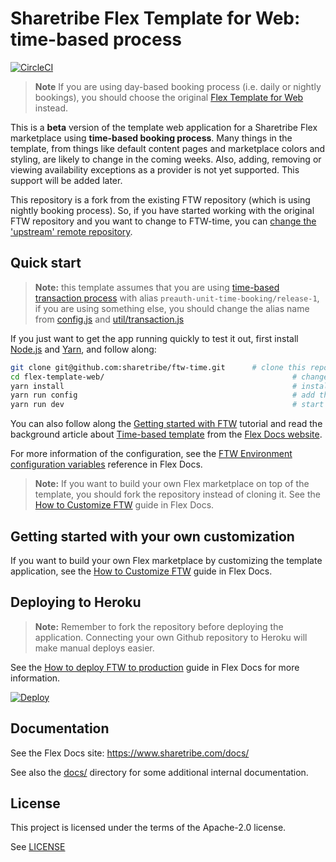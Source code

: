 # Sharetribe Flex Template for Web: time-based process

[![CircleCI](https://circleci.com/gh/sharetribe/flex-template-web.svg?style=svg&circle-token=198451e83e5cecb0d662949260dbc3273ac44a67)](https://circleci.com/gh/sharetribe/flex-template-web)

> **Note** If you are using day-based booking process (i.e. daily or nightly bookings), you should
> choose the original [Flex Template for Web](https://github.com/sharetribe/flex-template-web/)
> instead.

This is a **beta** version of the template web application for a Sharetribe Flex marketplace using
**time-based booking process**. Many things in the template, from things like default content pages
and marketplace colors and styling, are likely to change in the coming weeks. Also, adding, removing
or viewing availability exceptions as a provider is not yet supported. This support will be added
later.

This repository is a fork from the existing FTW repository (which is using nightly booking process).
So, if you have started working with the original FTW repository and you want to change to FTW-time,
you can
[change the 'upstream' remote repository](https://help.github.com/en/github/collaborating-with-issues-and-pull-requests/configuring-a-remote-for-a-fork).

## Quick start

> **Note:** this template assumes that you are using
> [time-based transaction process](https://www.sharetribe.com/docs/guides/how-to-take-time-based-bookings-into-use/)
> with alias `preauth-unit-time-booking/release-1`, if you are using something else, you should
> change the alias name from
> [config.js](https://github.com/sharetribe/ftw-time/blob/master/src/config.js#L35) and
> [util/transaction.js](https://github.com/sharetribe/ftw-time/blob/master/src/util/transaction.js#L111)

If you just want to get the app running quickly to test it out, first install
[Node.js](https://nodejs.org/) and [Yarn](https://yarnpkg.com/), and follow along:

```sh
git clone git@github.com:sharetribe/ftw-time.git      # clone this repository
cd flex-template-web/                                          # change to the cloned directory
yarn install                                                   # install dependencies
yarn run config                                                # add the mandatory env vars to your local config
yarn run dev                                                   # start the dev server, this will open a browser in localhost:3000
```

You can also follow along the
[Getting started with FTW](https://www.sharetribe.com/docs/tutorials/getting-started-with-ftw/)
tutorial and read the background article about
[Time-based template](https://www.sharetribe.com/docs/background/time-based-template/) from the
[Flex Docs website](https://www.sharetribe.com/docs/).

For more information of the configuration, see the
[FTW Environment configuration variables](https://www.sharetribe.com/docs/references/ftw-env/)
reference in Flex Docs.

> **Note:** If you want to build your own Flex marketplace on top of the template, you should fork
> the repository instead of cloning it. See the
> [How to Customize FTW](https://www.sharetribe.com/docs/guides/how-to-customize-ftw/) guide in Flex
> Docs.

## Getting started with your own customization

If you want to build your own Flex marketplace by customizing the template application, see the
[How to Customize FTW](https://www.sharetribe.com/docs/guides/how-to-customize-ftw/) guide in Flex
Docs.

## Deploying to Heroku

> **Note:** Remember to fork the repository before deploying the application. Connecting your own
> Github repository to Heroku will make manual deploys easier.

See the
[How to deploy FTW to production](https://www.sharetribe.com/docs/guides/how-to-deploy-ftw-to-production/)
guide in Flex Docs for more information.

[![Deploy](https://www.herokucdn.com/deploy/button.svg)](https://heroku.com/deploy)

## Documentation

See the Flex Docs site: https://www.sharetribe.com/docs/

See also the [docs/](docs/) directory for some additional internal documentation.

## License

This project is licensed under the terms of the Apache-2.0 license.

See [LICENSE](LICENSE)
